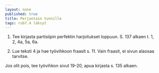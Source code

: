 ```yaml
---
layout: none
published: true
title: Perjantain tunnille
tags: rub7.4 läksyt
---
```

1. Tee kirjasta partisiipin perfektin harjoitukset loppuun. S. 137 alkaen t. 1, 2, 4a, 5a, 6a.

2. Lue teksti 4 ja hae työvihkoon fraasit s. 11. Vain fraasit, ei sivun alaosaa tarvitse.

Jos olit pois, tee työvihkon sivut 19-20, apua kirjasta s. 135 alkaen.
